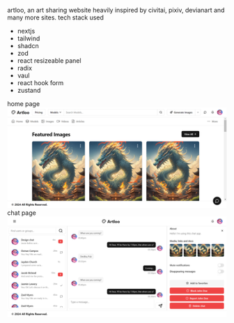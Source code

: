 artloo, an art sharing website heavily inspired by civitai, pixiv, devianart and many more sites.
tech stack used 
- nextjs
- tailwind
- shadcn
- zod
- react resizeable panel
- radix
- vaul
- react hook form
- zustand
  
home page
![screenshot](home.png)
chat page
![screenshot](chat.png)
